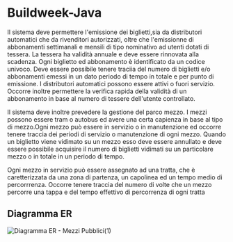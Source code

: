 # Buildweek-Java
Il sistema deve permettere l'emissione dei biglietti,sia da distributori automatici che da rivenditori autorizzati, oltre che l'emissionne di abbonamenti
settimanali e mensili di tipo nominativo ad utenti dotati di tessera. La tessera ha validità annuale e deve essere rinnovata alla scadenza. Ogni biglietto ed 
abbonamento è identificato da un codice univoco. Deve essere possibile tenere traciia del numero di biglietti e/o abbonamenti emessi in un dato periodo di tempo
in totale e per punto di emissione. I distributori automatici possono essere attivi o fuori servizio. Occorre inoltre permettere la verifica rapida della validità 
di un abbonamento in base al numero di tessere dell'utente controllato.

Il sistema deve inoltre prevedere la gestione del parco mezzo. I mezzi possono essere tram o autobus ed avere una certa capienza in base al tipo di mezzo.Ogni mezzo
può essere in servizio o in manutenzione ed occorre tenere traccia dei periodi di servizio o manutenzione di ogni mezzo. Quando un biglietto viene vidimato su un
mezzo esso deve essere annullato e deve essere possibile acquisire il numero di biglietti vidimati su un particolare mezzo o in totale in un periodo di tempo.

Ogni mezzo in servizio può essere assegnato ad una tratta, che è caretterizzata da una zona di partenza, un capolinea ed un tempo medio di percorrrenza. Occorre 
tenere traccia del numero di volte che un mezzo percorre una tappa e del tempo effettivo di percorrenza di ogni tratta

## Diagramma ER

![Diagramma ER - Mezzi Pubblici(1)](https://github.com/matteovcc/Buildweek-Java/assets/113930607/f5b6288b-78f9-402f-a21d-39c3660ba82b)
